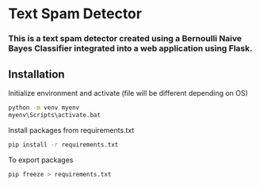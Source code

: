# Text Spam Detector

### This is a text spam detector created using a Bernoulli Naive Bayes Classifier integrated into a web application using Flask.

## Installation

Initialize environment and activate (file will be different depending on OS)

```bash
python -m venv myenv
myenv\Scripts\activate.bat
```

Install packages from requirements.txt

```bash
pip install -r requirements.txt
```

To export packages

```bash
pip freeze > requirements.txt
```
